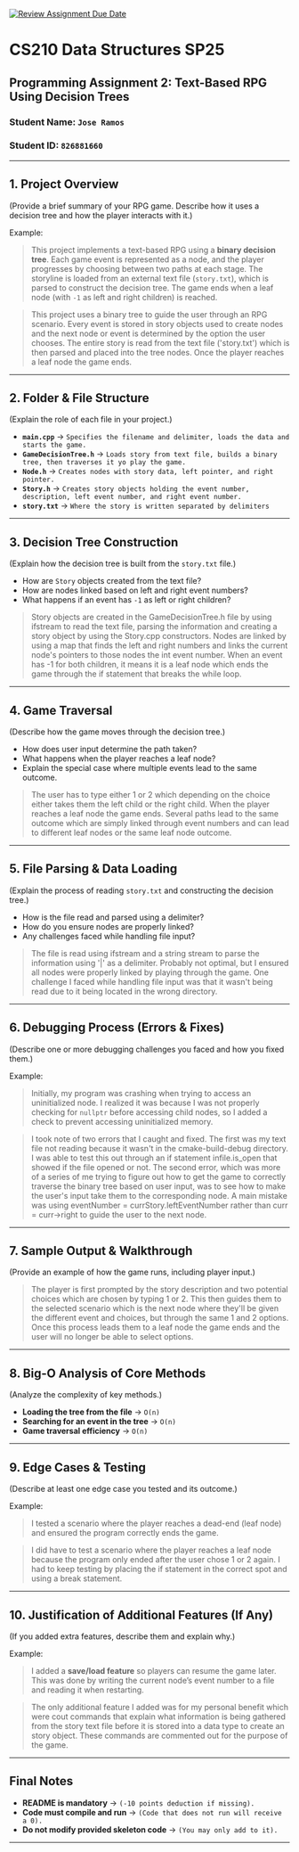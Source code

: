 [![Review Assignment Due Date](https://classroom.github.com/assets/deadline-readme-button-22041afd0340ce965d47ae6ef1cefeee28c7c493a6346c4f15d667ab976d596c.svg)](https://classroom.github.com/a/jIKk4bke)
# CS210 Data Structures SP25
## Programming Assignment 2: Text-Based RPG Using Decision Trees

### **Student Name:** `Jose Ramos`  
### **Student ID:** `826881660`  

---

## **1. Project Overview**
(Provide a brief summary of your RPG game. Describe how it uses a decision tree and how the player interacts with it.)

Example:
> This project implements a text-based RPG using a **binary decision tree**. Each game event is represented as a node, and the player progresses by choosing between two paths at each stage. The storyline is loaded from an external text file (`story.txt`), which is parsed to construct the decision tree. The game ends when a leaf node (with `-1` as left and right children) is reached.

> This project uses a binary tree to guide the user through an RPG scenario. Every event is stored in story objects used to create nodes and the next node or event is determined by the option the user chooses. The entire story is read from the text file ('story.txt') which is then parsed and placed into the tree nodes. Once the player reaches a leaf node the game ends.

---

## **2. Folder & File Structure**
(Explain the role of each file in your project.)

- **`main.cpp`** → `Specifies the filename and delimiter, loads the data and starts the game.`  
- **`GameDecisionTree.h`** → `Loads story from text file, builds a binary tree, then traverses it yo play the game.`  
- **`Node.h`** → `Creates nodes with story data, left pointer, and right pointer.`  
- **`Story.h`** → `Creates story objects holding the event number, description, left event number, and right event number.`  
- **`story.txt`** → `Where the story is written separated by delimiters`

---

## **3. Decision Tree Construction**
(Explain how the decision tree is built from the `story.txt` file.)

- How are `Story` objects created from the text file?  
- How are nodes linked based on left and right event numbers?  
- What happens if an event has `-1` as left or right children?  

> Story objects are created in the GameDecisionTree.h file by using ifstream to read the text file, parsing the information and creating a story object by using the Story.cpp constructors. Nodes are linked by using a map that finds the left and right numbers and links the current node's pointers to those nodes the int event number. When an event has -1 for both children, it means it is a leaf node which ends the game through the if statement that breaks the while loop.

---

## **4. Game Traversal**
(Describe how the game moves through the decision tree.)

- How does user input determine the path taken?  
- What happens when the player reaches a leaf node?  
- Explain the special case where multiple events lead to the same outcome.  

> The user has to type either 1 or 2 which depending on the choice either takes them the left child or the right child. When the player reaches a leaf node the game ends. Several paths lead to the same outcome which are simply linked through event numbers and can lead to different leaf nodes or the same leaf node outcome.

---

## **5. File Parsing & Data Loading**
(Explain the process of reading `story.txt` and constructing the decision tree.)

- How is the file read and parsed using a delimiter?  
- How do you ensure nodes are properly linked?  
- Any challenges faced while handling file input?  

> The file is read using ifstream and a string stream to parse the information using '|' as a delimiter. Probably not optimal, but I ensured all nodes were properly linked by playing through the game. One challenge I faced while handling file input was that it wasn't being read due to it being located in the wrong directory.

---

## **6. Debugging Process (Errors & Fixes)**
(Describe one or more debugging challenges you faced and how you fixed them.)

Example:
> Initially, my program was crashing when trying to access an uninitialized node. I realized it was because I was not properly checking for `nullptr` before accessing child nodes, so I added a check to prevent accessing uninitialized memory.

> I took note of two errors that I caught and fixed. The first was my text file not reading because it wasn't in the cmake-build-debug directory. I was able to test this out through an if statement infile.is_open that showed if the file opened or not. The second error, which was more of a series of me trying to figure out how to get the game to correctly traverse the binary tree based on user input, was to see how to make the user's input take them to the corresponding node. A main mistake was using eventNumber = currStory.leftEventNumber rather than curr = curr->right to guide the user to the next node.

---

## **7. Sample Output & Walkthrough**
(Provide an example of how the game runs, including player input.)

> The player is first prompted by the story description and two potential choices which are chosen by typing 1 or 2. This then guides them to the selected scenario which is the next node where they'll be given the different event and choices, but through the same 1 and 2 options. Once this process leads them to a leaf node the game ends and the user will no longer be able to select options.

---

## **8. Big-O Analysis of Core Methods**
(Analyze the complexity of key methods.)

- **Loading the tree from the file** → `O(n)`  
- **Searching for an event in the tree** → `O(n)`  
- **Game traversal efficiency** → `O(n)`  

---

## **9. Edge Cases & Testing**
(Describe at least one edge case you tested and its outcome.)

Example:
> I tested a scenario where the player reaches a dead-end (leaf node) and ensured the program correctly ends the game.

> I did have to test a scenario where the player reaches a leaf node because the program only ended after the user chose 1 or 2 again. I had to keep testing by placing the if statement in the correct spot and using a break statement.

---

## **10. Justification of Additional Features (If Any)**
(If you added extra features, describe them and explain why.)

Example:
> I added a **save/load feature** so players can resume the game later. This was done by writing the current node’s event number to a file and reading it when restarting.

> The only additional feature I added was for my personal benefit which were cout commands that explain what information is being gathered from the story text file before it is stored into a data type to create an story object. These commands are commented out for the purpose of the game.

---

## **Final Notes**
- **README is mandatory** → `(-10 points deduction if missing).`  
- **Code must compile and run** → `(Code that does not run will receive a 0).`  
- **Do not modify provided skeleton code** → `(You may only add to it).`  

---
